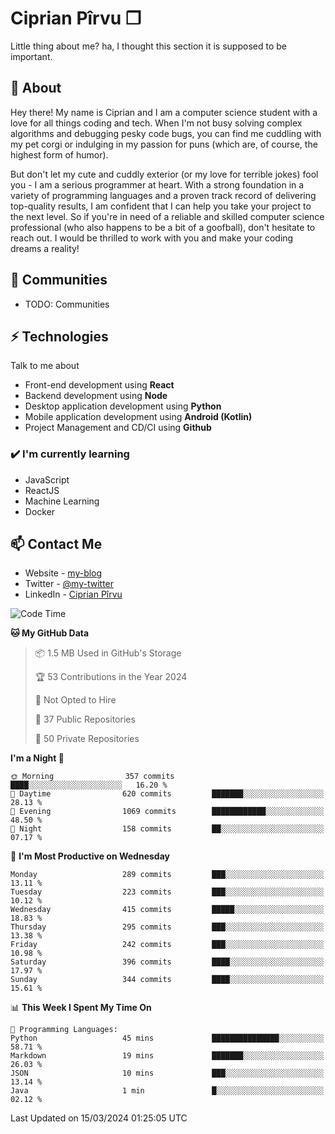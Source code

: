 # Ciprian Pîrvu ❐

Little thing about me? ha, I thought this section it is supposed to be important.

## 🧐 About

Hey there! My name is Ciprian and I am a computer science student with a love for all things coding and tech. When I'm not busy solving complex algorithms and debugging pesky code bugs, you can find me cuddling with my pet corgi or indulging in my passion for puns (which are, of course, the highest form of humor).

But don't let my cute and cuddly exterior (or my love for terrible jokes) fool you - I am a serious programmer at heart. With a strong foundation in a variety of programming languages and a proven track record of delivering top-quality results, I am confident that I can help you take your project to the next level. So if you're in need of a reliable and skilled computer science professional (who also happens to be a bit of a goofball), don't hesitate to reach out. I would be thrilled to work with you and make your coding dreams a reality!

## 👯 Communities

-   TODO: Communities

## ⚡ Technologies

Talk to me about

-   Front-end development using **React**
-   Backend development using **Node**
-   Desktop application development using **Python**
-   Mobile application development using **Android (Kotlin)**
-   Project Management and CD/CI using **Github**

### ✔️ I'm currently learning

-   JavaScript
-   ReactJS
-   Machine Learning
-   Docker

## 📫 Contact Me

-   Website - [my-blog]()
-   Twitter - [@my-twitter]()
-   LinkedIn - [Ciprian Pîrvu](https://www.linkedin.com/in/p%C3%AErvu-ciprian-cristian-4415991b1/)

<!--START_SECTION:waka-->
![Code Time](http://img.shields.io/badge/Code%20Time-1%2C970%20hrs%202%20mins-blue)

**🐱 My GitHub Data** 

> 📦 1.5 MB Used in GitHub's Storage 
 > 
> 🏆 53 Contributions in the Year 2024
 > 
> 🚫 Not Opted to Hire
 > 
> 📜 37 Public Repositories 
 > 
> 🔑 50 Private Repositories 
 > 
**I'm a Night 🦉** 

```text
🌞 Morning                357 commits         ████░░░░░░░░░░░░░░░░░░░░░   16.20 % 
🌆 Daytime                620 commits         ███████░░░░░░░░░░░░░░░░░░   28.13 % 
🌃 Evening                1069 commits        ████████████░░░░░░░░░░░░░   48.50 % 
🌙 Night                  158 commits         ██░░░░░░░░░░░░░░░░░░░░░░░   07.17 % 
```
📅 **I'm Most Productive on Wednesday** 

```text
Monday                   289 commits         ███░░░░░░░░░░░░░░░░░░░░░░   13.11 % 
Tuesday                  223 commits         ███░░░░░░░░░░░░░░░░░░░░░░   10.12 % 
Wednesday                415 commits         █████░░░░░░░░░░░░░░░░░░░░   18.83 % 
Thursday                 295 commits         ███░░░░░░░░░░░░░░░░░░░░░░   13.38 % 
Friday                   242 commits         ███░░░░░░░░░░░░░░░░░░░░░░   10.98 % 
Saturday                 396 commits         ████░░░░░░░░░░░░░░░░░░░░░   17.97 % 
Sunday                   344 commits         ████░░░░░░░░░░░░░░░░░░░░░   15.61 % 
```


📊 **This Week I Spent My Time On** 

```text
💬 Programming Languages: 
Python                   45 mins             ███████████████░░░░░░░░░░   58.71 % 
Markdown                 19 mins             ███████░░░░░░░░░░░░░░░░░░   26.03 % 
JSON                     10 mins             ███░░░░░░░░░░░░░░░░░░░░░░   13.14 % 
Java                     1 min               █░░░░░░░░░░░░░░░░░░░░░░░░   02.12 % 
```


 Last Updated on 15/03/2024 01:25:05 UTC
<!--END_SECTION:waka-->
